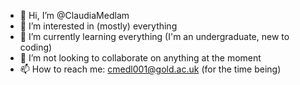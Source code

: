 - 👋 Hi, I’m @ClaudiaMedlam
- 👀 I’m interested in (mostly) everything
- 🌱 I’m currently learning everything (I'm an undergraduate, new to coding)
- 💞️ I’m not looking to collaborate on anything at the moment
- 📫 How to reach me: cmedl001@gold.ac.uk (for the time being)

<!---
ClaudiaMedlam/ClaudiaMedlam is a ✨ special ✨ repository because its `README.md` (this file) appears on your GitHub profile.
You can click the Preview link to take a look at your changes.
--->
